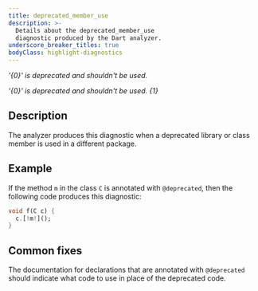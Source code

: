 ```yaml
---
title: deprecated_member_use
description: >-
  Details about the deprecated_member_use
  diagnostic produced by the Dart analyzer.
underscore_breaker_titles: true
bodyClass: highlight-diagnostics
---
```


_'{0}' is deprecated and shouldn't be used._

_'{0}' is deprecated and shouldn't be used. {1}_

## Description

The analyzer produces this diagnostic when a deprecated library or class
member is used in a different package.

## Example

If the method `m` in the class `C` is annotated with `@deprecated`, then
the following code produces this diagnostic:

```dart
void f(C c) {
  c.[!m!]();
}
```

## Common fixes

The documentation for declarations that are annotated with `@deprecated`
should indicate what code to use in place of the deprecated code.
